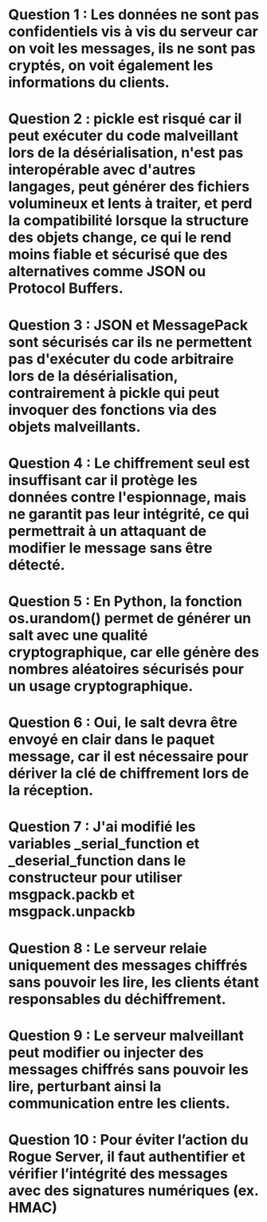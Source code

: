 # Question 1 : Les données ne sont pas confidentiels vis à vis du serveur car on voit les messages, ils ne sont pas cryptés, on voit également les informations du clients. 

# Question 2 : pickle est risqué car il peut exécuter du code malveillant lors de la désérialisation, n'est pas interopérable avec d'autres langages, peut générer des fichiers volumineux et lents à traiter, et perd la compatibilité lorsque la structure des objets change, ce qui le rend moins fiable et sécurisé que des alternatives comme JSON ou Protocol Buffers.

# Question 3 : JSON et MessagePack sont sécurisés car ils ne permettent pas d'exécuter du code arbitraire lors de la désérialisation, contrairement à pickle qui peut invoquer des fonctions via des objets malveillants.

# Question 4 : Le chiffrement seul est insuffisant car il protège les données contre l'espionnage, mais ne garantit pas leur intégrité, ce qui permettrait à un attaquant de modifier le message sans être détecté.

# Question 5 : En Python, la fonction os.urandom() permet de générer un salt avec une qualité cryptographique, car elle génère des nombres aléatoires sécurisés pour un usage cryptographique.

# Question 6 : Oui, le salt devra être envoyé en clair dans le paquet message, car il est nécessaire pour dériver la clé de chiffrement lors de la réception.

# Question 7 : J'ai modifié les variables _serial_function et _deserial_function dans le constructeur pour utiliser msgpack.packb et msgpack.unpackb

# Question 8 : Le serveur relaie uniquement des messages chiffrés sans pouvoir les lire, les clients étant responsables du déchiffrement.

# Question 9 : Le serveur malveillant peut modifier ou injecter des messages chiffrés sans pouvoir les lire, perturbant ainsi la communication entre les clients.

# Question 10 : Pour éviter l’action du Rogue Server, il faut authentifier et vérifier l’intégrité des messages avec des signatures numériques (ex. HMAC)



